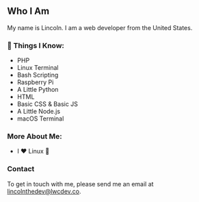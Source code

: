 ## Who I Am

My name is Lincoln. I am a web developer from the United States.

### 🧠 Things I Know:
   - PHP
   - Linux Terminal
   - Bash Scripting
   - Raspberry Pi
   - A Little Python
   - HTML
   - Basic CSS & Basic JS
   - A Little Node.js
   - macOS Terminal
   
### More About Me:
   - I ❤️ Linux 🐧
   
### Contact

To get in touch with me, please send me an email at [lincolnthedev@lwcdev.co](mailto:lincolnthedev@lwcdev.co).
